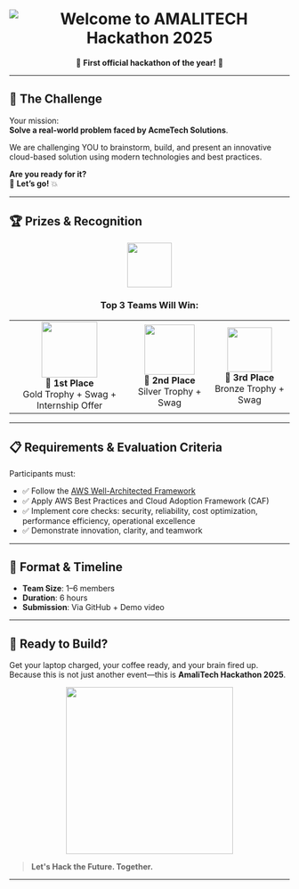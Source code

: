<!-- README.md -->

<h1 align="center">
  <img src="https://readme-typing-svg.herokuapp.com?font=orange+Code&weight=700&size=40&pause=1000&color=F71313&center=true&vCenter=true&width=800&lines=🔥+WELCOME+TO+AMALITECH+HACKATHON+2025!+🔥" alt="Welcome to AMALITECH Hackathon 2025" />
</h1>

<p align="center">
  🎉 <strong>First official hackathon of the year!</strong> 🎉  
</p>

---

## 🧠 The Challenge

Your mission:  
**Solve a real-world problem faced by AcmeTech Solutions**.

We are challenging YOU to brainstorm, build, and present an innovative cloud-based solution using modern technologies and best practices.

**Are you ready for it?**  
🎯 **Let’s go!** 💥

---

## 🏆 Prizes & Recognition

<div align="center">

<img src="https://cdn-icons-png.flaticon.com/512/2583/2583346.png" width="80"/>

<h3>Top 3 Teams Will Win:</h3>

<table>
  <tr>
    <td align="center">
      <img src="https://cdn-icons-png.flaticon.com/512/3477/3477419.png" width="100"/><br/>
      <strong>🥇 1st Place</strong><br/>
      Gold Trophy + Swag + Internship Offer
    </td>
    <td align="center">
      <img src="https://cdn-icons-png.flaticon.com/512/3477/3477433.png" width="90"/><br/>
      <strong>🥈 2nd Place</strong><br/>
      Silver Trophy + Swag
    </td>
    <td align="center">
      <img src="https://cdn-icons-png.flaticon.com/512/3477/3477446.png" width="80"/><br/>
      <strong>🥉 3rd Place</strong><br/>
      Bronze Trophy + Swag
    </td>
  </tr>
</table>

</div>

---

## 📋 Requirements & Evaluation Criteria

Participants must:
- ✅ Follow the [AWS Well-Architected Framework](https://aws.amazon.com/architecture/well-architected/)
- ✅ Apply AWS Best Practices and Cloud Adoption Framework (CAF)
- ✅ Implement core checks: security, reliability, cost optimization, performance efficiency, operational excellence
- ✅ Demonstrate innovation, clarity, and teamwork

---

## 🧩 Format & Timeline

- **Team Size**: 1–6 members  
- **Duration**: 6 hours  
- **Submission**: Via GitHub + Demo video

---

## 🚀 Ready to Build?

Get your laptop charged, your coffee ready, and your brain fired up.  
Because this is not just another event—this is **AmaliTech Hackathon 2025**.

<p align="center">
  <img src="https://media.giphy.com/media/l0MYt5jPR6QX5pnqM/giphy.gif" width="300"/>
</p>

> **Let's Hack the Future. Together.**

---

